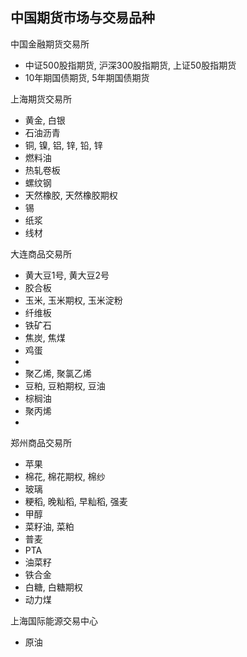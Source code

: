 ## 中国期货市场与交易品种

中国金融期货交易所
- 中证500股指期货, 沪深300股指期货, 上证50股指期货
- 10年期国债期货, 5年期国债期货

上海期货交易所
- 黄金, 白银
- 石油沥青
- 铜, 镍, 铝, 锌, 铅, 锌
- 燃料油
- 热轧卷板
- 螺纹钢
- 天然橡胶, 天然橡胶期权
- 锡
- 纸浆
- 线材


大连商品交易所
- 黄大豆1号, 黄大豆2号
- 胶合板
- 玉米, 玉米期权, 玉米淀粉
- 纤维板
- 铁矿石
- 焦炭, 焦煤
- 鸡蛋
-
- 聚乙烯, 聚氯乙烯
- 豆粕, 豆粕期权, 豆油
- 棕榈油
- 聚丙烯
- 

郑州商品交易所
- 苹果
- 棉花, 棉花期权, 棉纱
- 玻璃
- 粳稻, 晚籼稻, 早籼稻, 强麦
- 甲醇
- 菜籽油, 菜粕
- 普麦
- PTA
- 油菜籽
- 铁合金
- 白糖, 白糖期权
- 动力煤

上海国际能源交易中心
- 原油

